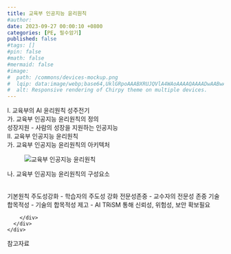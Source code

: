 ```yaml
---
title: 교육부 인공지능 윤리원칙
#author: 
date: 2023-09-27 00:00:10 +0800
categories: [PE, 필수암기]
published: false
#tags: []
#pin: false
#math: false
#mermaid: false
#image:
#  path: /commons/devices-mockup.png
#  lqip: data:image/webp;base64,UklGRpoAAABXRUJQVlA4WAoAAAAQAAAADwAABwAAQUxQSDIAAAARL0AmbZurmr57yyIiqE8oiG0bejIYEQTgqiDA9vqnsUSI6H+oAERp2HZ65qP/VIAWAFZQOCBCAAAA8AEAnQEqEAAIAAVAfCWkAALp8sF8rgRgAP7o9FDvMCkMde9PK7euH5M1m6VWoDXf2FkP3BqV0ZYbO6NA/VFIAAAA
#  alt: Responsive rendering of Chirpy theme on multiple devices.
---
```


<div class="post-wrap">
  <div class="para">
    <div class="para-title">
      I. 교육부의 AI 윤리원칙 성주전기
    </div>
    <div class="para-cntnt">
      <div class="para">
        <div class="para-title">
          가. 교육부 인공지능 윤리원칙의 정의
        </div>
        <div class="para-cntnt">
              성장지원 - 사람의 성장을 지원하는 인공지능
        </div>
      </div>
    </div>
  </div>
  
  <div class="para">
    <div class="para-title">
      II. 교육부 인공지능 윤리원칙
    </div>
    <div class="para-cntnt">
      <div class="para">
        <div class="para-title">
          가. 교육부 인공지능 윤리원칙의 아키텍처
        </div>
        <div class="para-cntnt">
          <figure class="post-figure">
            <img src="/assets/img/posts/교육부-인공지능-윤리원칙.png" alt="교육부 인공지능 윤리원칙">
<!--            <figcaption>Source: Unveiling the Metaverse: Exploring Emerging Trends, Multifaceted Perspectives, and Future Challenges</figcaption>-->
          </figure>
        </div>
      </div>
      <div class="para">
        <div class="para-title">
          나. 교육부 인공지능 윤리원칙의 구성요소
        </div>
        <div class="para-cntnt">
          <table class="post-table">
          </table>
            기본원칙
    주도성강화 - 학습자의 주도성 강화
    전문성존중 - 교수자의 전문성 존중
    기술합목적성 - 기술의 합목적성 제고
- AI TRiSM 통해 신뢰성, 위험성, 보안 확보필요

        </div>
      </div>
    </div>
  </div>

  <div class="refr-wrap">
    <div class="refr-title">
        참고자료
    </div>
    <ol class="refr-list">
    <!--    <li>(나현식, 최대선) <a target="_blank" href="https://scienceon.kisti.re.kr/commons/util/originalView.do?cn=JAKO202225948430499&oCn=JAKO202225948430499&dbt=JAKO&journal=NJOU00291864">메타버스 보안 위협 요소 및 대응 방안 검토</a></li>-->
    <!--    <li>(M. Uddin, S. Manickam, H. Ullah, M. Obaidat and A. Dandoush) <a target="_blank" href="https://ieeexplore.ieee.org/abstract/document/10138386">Unveiling the Metaverse: Exploring Emerging Trends, Multifaceted Perspectives, and Future Challenges</a></li>-->
    </ol>
  </div>
</div>
